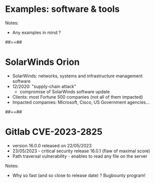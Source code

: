 <!-- .slide: class="transition" -->
# Examples: software & tools

Notes:
- Any examples in mind ?



##==##

# SolarWinds Orion

- SolarWinds: networks, systems and infrastructure management software
- 12/2020: "supply-chain attack"
  - compromise of SolarWinds software update
- Clients: most Fortune 500 companies (not all of them impacted)
- Impacted companies: Microsoft, Cisco, US Government agencies...
<!-- .element: class="list-fragment" -->



##==##

# Gitlab CVE-2023-2825

- version 16.0.0 released on 22/05/2023
- 23/05/2023 - critical security release 16.0.1 (flaw of maximal score)
- Path traversal vulnerability - enables to read any file on the server
<!-- .element: class="list-fragment" -->

Notes:
- Why so fast (and so close to release date) ? Bugbounty program!

